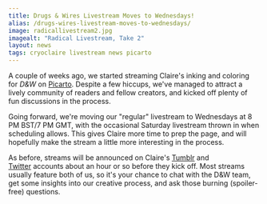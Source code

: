 ```yaml
---
title: Drugs & Wires Livestream Moves to Wednesdays!
alias: /drugs-wires-livestream-moves-to-wednesdays/
image: radicallivestream2.jpg
imagealt: "Radical Livestream, Take 2"
layout: news
tags: cryoclaire livestream news picarto
---
```


A couple of weeks ago, we started streaming Claire's inking and coloring for _D&amp;W_ on [Picarto](https://www.picarto.tv/live/channel.php?watch=cryoclaire). Despite a few hiccups, we've managed to attract a lively community of readers and fellow creators, and kicked off plenty of fun discussions in the process.

Going forward, we're moving our "regular" livestream to Wednesdays at 8 PM BST/7 PM GMT, with the occasional Saturday livestream thrown in when scheduling allows. This gives Claire more time to prep the page, and will hopefully make the stream a little more interesting in the process.

As before, streams will be announced on Claire's [Tumblr](http://cryoclaire.tumblr.com) and [Twitter](https://twitter.com/cryoclaire242) accounts about an hour or so before they kick off. Most streams usually feature both of us, so it's your chance to chat with the D&amp;W team, get some insights into our creative process, and ask those burning (spoiler-free) questions.
